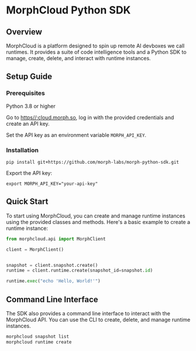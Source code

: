 # MorphCloud Python SDK 

## Overview

MorphCloud is a platform designed to spin up remote AI devboxes we call runtimes. It provides a suite of code intelligence tools and a Python SDK to manage, create, delete, and interact with runtime instances.

## Setup Guide

### Prerequisites

Python 3.8 or higher

Go to [https//:cloud.morph.so](https://cloud.morph.so/web/api-keys), log in with the provided credentials and create an API key.

Set the API key as an environment variable  `MORPH_API_KEY`.

### Installation

```
pip install git+https://github.com/morph-labs/morph-python-sdk.git
```

Export the API key:

```
export MORPH_API_KEY="your-api-key"
```

## Quick Start

To start using MorphCloud, you can create and manage runtime instances using the provided classes and methods. Here's a basic example to create a runtime instance:

```py
from morphcloud.api import MorphClient

client = MorphClient()


snapshot = client.snapshot.create()
runtime = client.runtime.create(snapshot_id=snapshot.id)

runtime.exec("echo 'Hello, World!'")
```

## Command Line Interface

The SDK also provides a command line interface to interact with the MorphCloud API. You can use the CLI to create, delete, and manage runtime instances.

```bash
morphcloud snapshot list
morphcloud runtime create
```
